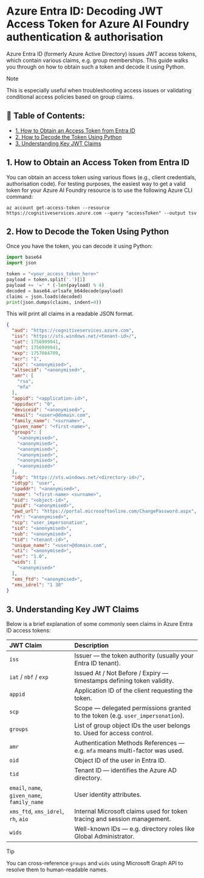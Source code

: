 # Azure Entra ID: Decoding JWT Access Token for Azure AI Foundry authentication & authorisation

Azure Entra ID (formerly Azure Active Directory) issues JWT access tokens, which contain various claims, e.g. group memberships. This guide walks you through on how to obtain such a token and decode it using Python.

> [!NOTE]
> This is especially useful when troubleshooting access issues or validating conditional access policies based on group claims.

## 📑 Table of Contents:
- [1. How to Obtain an Access Token from Entra ID](#1-how-to-obtain-an-access-token-from-entra-id)
- [2. How to Decode the Token Using Python](#2-how-to-decode-the-token-using-python)
- [3. Understanding Key JWT Claims](#3-understanding-key-jwt-claims)

## 1. How to Obtain an Access Token from Entra ID
You can obtain an access token using various flows (e.g., client credentials, authorisation code). For testing purposes, the easiest way to get a valid token for your Azure AI Foundry resource is to use the following Azure CLI command:

``` Shell
az account get-access-token --resource https://cognitiveservices.azure.com --query "accessToken" --output tsv
```

## 2. How to Decode the Token Using Python
Once you have the token, you can decode it using Python:

``` Python
import base64
import json

token = "<your_access_token_here>"
payload = token.split('.')[1]
payload += '=' * (-len(payload) % 4)
decoded = base64.urlsafe_b64decode(payload)
claims = json.loads(decoded)
print(json.dumps(claims, indent=4))
```

This will print all claims in a readable JSON format.

``` JSON
{
  "aud": "https://cognitiveservices.azure.com",
  "iss": "https://sts.windows.net/<tenant-id>/",
  "iat": 1756999941,
  "nbf": 1756999941,
  "exp": 1757004709,
  "acr": "1",
  "aio": "<anonymised>",
  "altsecid": "<anonymised>",
  "amr": [
    "rsa",
    "mfa"
  ],
  "appid": "<application-id>",
  "appidacr": "0",
  "deviceid": "<anonymised>",
  "email": "<user>@domain.com",
  "family_name": "<surname>",
  "given_name": "<first-name>",
  "groups": [
    "<anonymised>",
    "<anonymised>",
    "<anonymised>",
    "<anonymised>",
    "<anonymised>",
    "<anonymised>"
  ],
  "idp": "https://sts.windows.net/<directory-id>/",
  "idtyp": "user",
  "ipaddr": "<anonymised>",
  "name": "<first-name> <surname>",
  "oid": "<object-id>",
  "puid": "<anonymised>",
  "pwd_url": "https://portal.microsoftonline.com/ChangePassword.aspx",
  "rh": "<anonymised>",
  "scp": "user_impersonation",
  "sid": "<anonymised>",
  "sub": "<anonymised>",
  "tid": "<tenant-id>",
  "unique_name": "<user>@domain.com",
  "uti": "<anonymised>",
  "ver": "1.0",
  "wids": [
    "<anonymised>"
  ],
  "xms_ftd": "<anonymised>",
  "xms_idrel": "1 30"
}
```

## 3. Understanding Key JWT Claims
Below is a brief explanation of some commonly seen claims in Azure Entra ID access tokens:

| JWT Claim                                    | Description                                                                     |
| :------------------------------------------- | :------------------------------------------------------------------------------ |
| `iss`                                        | Issuer — the token authority (usually your Entra ID tenant).                    |
| `iat` / `nbf` / `exp`                        | Issued At / Not Before / Expiry — timestamps defining token validity.           |
| `appid`                                      | Application ID of the client requesting the token.                              |
| `scp`                                        | Scope — delegated permissions granted to the token (e.g. `user_impersonation`). |
| `groups`                                     | List of group object IDs the user belongs to. Used for access control.          |
| `amr`                                        | Authentication Methods References — e.g. `mfa` means multi-factor was used.     |
| `oid`                                        | Object ID of the user in Entra ID.                                              |
| `tid`                                        | Tenant ID — identifies the Azure AD directory.                                  |
| `email`, `name`, `given_name`, `family_name` | User identity attributes.                                                       |
| `xms_ftd`, `xms_idrel`, `rh`, `aio`          | Internal Microsoft claims used for token tracing and session management.        |
| `wids`                                       | Well-known IDs — e.g. directory roles like Global Administrator.                |

> [!TIP]
> You can cross-reference `groups` and `wids` using Microsoft Graph API to resolve them to human-readable names.
